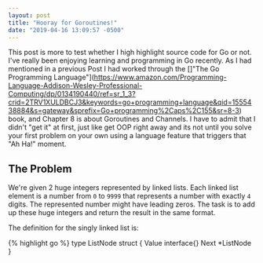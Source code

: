 ```yaml
---
layout: post
title: "Hooray for Goroutines!"
date: "2019-04-16 13:09:57 -0500"
---
```

This post is more to test whether I high highlight source code for Go or not.
I've really been enjoying learning and programming in Go recently. As I had
mentioned in a previous Post I had worked through the []"The Go Programming Language"](https://www.amazon.com/Programming-Language-Addison-Wesley-Professional-Computing/dp/0134190440/ref=sr_1_3?crid=2TRV1XULDBCJ3&keywords=go+programming+language&qid=1555438884&s=gateway&sprefix=Go+programming%2Caps%2C155&sr=8-3)
book, and Chapter 8 is about Goroutines and Channels. I have to admit that I
didn't "get it" at first, just like get OOP right away and its not until you
solve your first problem on your own using a language feature that triggers
that "Ah Ha!" moment.

## The Problem
We're given 2 huge integers represented by linked lists. Each linked list element
is a number from `0` to `9999` that represents a number with exactly `4` digits.
The represented number might have leading zeros. The task is to add up these
huge integers and return the result in the same format.

The definition for the singly linked list is:

{% highlight go %}
type ListNode struct {
   Value interface{}
   Next *ListNode
}
